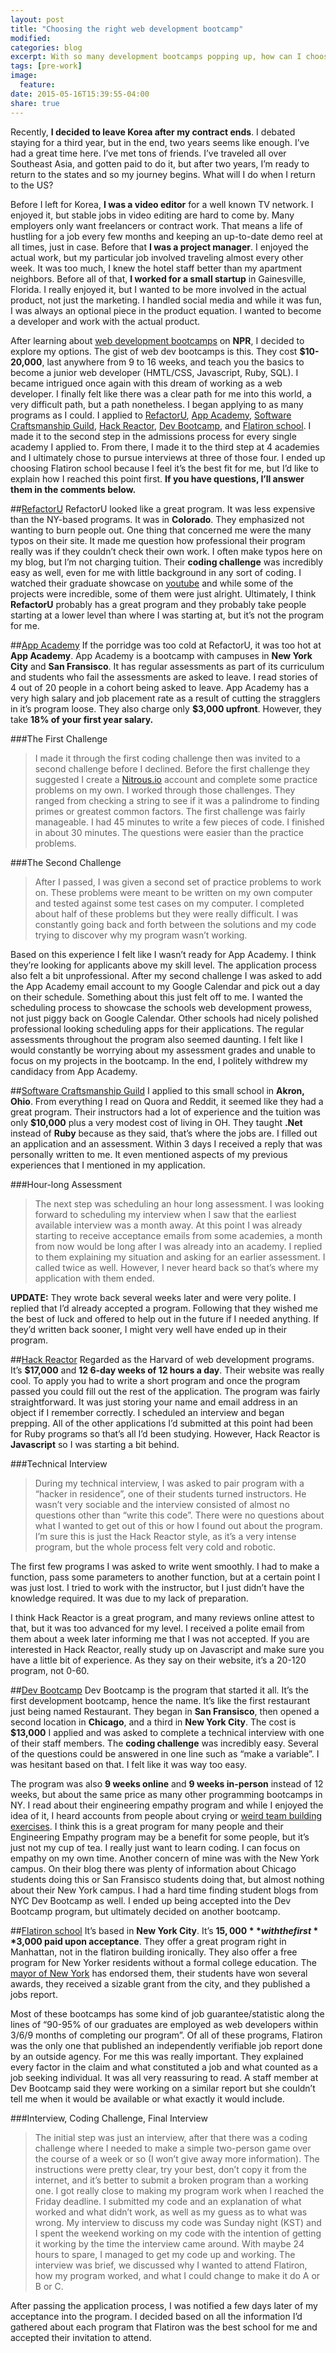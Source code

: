 ```yaml
---
layout: post
title: "Choosing the right web development bootcamp"
modified:
categories: blog
excerpt: With so many development bootcamps popping up, how can I choose the right one?
tags: [pre-work]
image:
  feature:
date: 2015-05-16T15:39:55-04:00
share: true
---
```


Recently, **I decided to leave Korea after my contract ends**. I debated staying for a third year, but in the end, two years seems like enough. I’ve had a great time here. I’ve met tons of friends. I’ve traveled all over Southeast Asia, and gotten paid to do it, but after two years, I’m ready to return to the states and so my journey begins. What will I do when I return to the US?

Before I left for Korea, **I was a video editor** for a well known TV network. I enjoyed it, but stable jobs in video editing are hard to come by. Many employers only want freelancers or contract work. That means a life of hustling for a job every few months and keeping an up-to-date demo reel at all times, just in case. Before that **I was a project manager**. I enjoyed the actual work, but my particular job involved traveling almost every other week. It was too much, I knew the hotel staff better than my apartment neighbors. Before all of that, **I worked for a small startup** in Gainesville, Florida. I really enjoyed it, but I wanted to be more involved in the actual product, not just the marketing. I handled social media and while it was fun, I was always an optional piece in the product equation. I wanted to become a developer and work with the actual product.

After learning about [web development bootcamps](http://www.npr.org/blogs/ed/2014/12/20/370954988/twelve-weeks-to-a-six-figure-job) on **NPR**, I decided to explore my options. The gist of web dev bootcamps is this. They cost **$10-20,000**, last anywhere from 9 to 16 weeks, and teach you the basics to become a junior web developer (HMTL/CSS, Javascript, Ruby, SQL). I became intrigued once again with this dream of working as a web developer. I finally felt like there was a clear path for me into this world, a very difficult path, but a path nonetheless. I began applying to as many programs as I could. I applied to [RefactorU](http://www.refactoru.com), [App Academy](http://www.appacademy.io), [Software Craftsmanship Guild](http://www.thesoftwareguild.com/), [Hack Reactor](http://www.hackreactor.com/), [Dev Bootcamp](http://www.devbootcamp.com/), and [Flatiron school](http://www.flatironschool.com/). I made it to the second step in the admissions process for every single academy I applied to. From there, I made it to the third step at 4 academies and I ultimately chose to pursue interviews at three of those four. I ended up choosing Flatiron school because I feel it’s the best fit for me, but I’d like to explain how I reached this point first. **If you have questions, I’ll answer them in the comments below.**


##[RefactorU](http://www.refactoru.com)
RefactorU looked like a great program. It was less expensive than the NY-based programs. It was in **Colorado**. They emphasized not wanting to burn people out. One thing that concerned me were the many typos on their site. It made me question how professional their program really was if they couldn’t check their own work. I often make typos here on my blog, but I’m not charging tuition. Their **coding challenge** was incredibly easy as well, even for me with little background in any sort of coding. I watched their graduate showcase on [youtube](https://www.youtube.com/user/RefactorU) and while some of the projects were incredible, some of them were just alright. Ultimately, I think **RefactorU** probably has a great program and they probably take people starting at a lower level than where I was starting at, but it’s not the program for me.


##[App Academy](http://www.appacademy.io)
If the porridge was too cold at RefactorU, it was too hot at **App Academy**. App Academy is a bootcamp with campuses in **New York City** and **San Fransisco**. It has regular assessments as part of its curriculum and students who fail the assessments are asked to leave. I read stories of 4 out of 20 people in a cohort being asked to leave. App Academy has a very high salary and job placement rate as a result of cutting the stragglers in it’s program loose. They also charge only **$3,000 upfront**. However, they take **18% of your first year salary.**

###The First Challenge
>I made it through the first coding challenge then was invited to a second challenge before I declined. Before the first challenge they suggested I create a [Nitrous.io](https://pro.nitrous.io/) account and complete some practice problems on my own. I worked through those challenges. They ranged from checking a string to see if it was a palindrome to finding primes or greatest common factors. The first challenge was fairly manageable. I had 45 minutes to write a few pieces of code. I finished in about 30 minutes. The questions were easier than the practice problems.

###The Second Challenge
>After I passed, I was given a second set of practice problems to work on. These problems were meant to be written on my own computer and tested against some test cases on my computer. I completed about half of these problems but they were really difficult. I was constantly going back and forth between the solutions and my code trying to discover why my program wasn’t working.

Based on this experience I felt like I wasn’t ready for App Academy. I think they’re looking for applicants above my skill level. The application process also felt a bit unprofessional. After my second challenge I was asked to add the App Academy email account to my Google Calendar and pick out a day on their schedule. Something about this just felt off to me. I wanted the scheduling process to showcase the schools web development prowess, not just piggy back on Google Calendar. Other schools had nicely polished professional looking scheduling apps for their applications. The regular assessments throughout the program also seemed daunting. I felt like I would constantly be worrying about my assessment grades and unable to focus on my projects in the bootcamp. In the end, I politely withdrew my candidacy from App Academy.


##[Software Craftsmanship Guild](http://www.thesoftwareguild.com/)
I applied to this small school in **Akron, Ohio**. From everything I read on Quora and Reddit, it seemed like they had a great program. Their instructors had a lot of experience and the tuition was only **$10,000** plus a very modest cost of living in OH. They taught **.Net** instead of **Ruby** because as they said, that’s where the jobs are. I filled out an application and an assessment. Within 3 days I received a reply that was personally written to me. It even mentioned aspects of my previous experiences that I mentioned in my application.

###Hour-long Assessment
>The next step was scheduling an hour long assessment. I was looking forward to scheduling my interview when I saw that the earliest available interview was a month away. At this point I was already starting to receive acceptance emails from some academies, a month from now would be long after I was already into an academy. I replied to them explaining my situation and asking for an earlier assessment. I called twice as well. However, I never heard back so that’s where my application with them ended.

**UPDATE:** They wrote back several weeks later and were very polite. I replied that I’d already accepted a program. Following that they wished me the best of luck and offered to help out in the future if I needed anything. If they’d written back sooner, I might very well have ended up in their program.


##[Hack Reactor](http://www.hackreactor.com/)
Regarded as the Harvard of web development programs. It’s **$17,000** and **12 6-day weeks of 12 hours a day**. Their website was really cool. To apply you had to write a short program and once the program passed you could fill out the rest of the application. The program was fairly straightforward. It was just storing your name and email address in an object if I remember correctly. I scheduled an interview and began prepping. All of the other applications I’d submitted at this point had been for Ruby programs so that’s all I’d been studying. However, Hack Reactor is **Javascript** so I was starting a bit behind.

###Technical Interview
>During my technical interview, I was asked to pair program with a “hacker in residence”, one of their students turned instructors. He wasn’t very sociable and the interview consisted of almost no questions other than “write this code”. There were no questions about what I wanted to get out of this or how I found out about the program. I’m sure this is just the Hack Reactor style, as it’s a very intense program, but the whole process felt very cold and robotic.

The first few programs I was asked to write went smoothly. I had to make a function, pass some parameters to another function, but at a certain point I was just lost. I tried to work with the instructor, but I just didn’t have the knowledge required. It was due to my lack of preparation.

I think Hack Reactor is a great program, and many reviews online attest to that, but it was too advanced for my level. I received a polite email from them about a week later informing me that I was not accepted. If you are interested in Hack Reactor, really study up on Javascript and make sure you have a little bit of experience. As they say on their website, it’s a 20-120 program, not 0-60.


##[Dev Bootcamp](http://www.devbootcamp.com/)
Dev Bootcamp is the program that started it all. It’s the first development bootcamp, hence the name. It’s like the first restaurant just being named Restaurant. They began in **San Fransisco**, then opened a second location in **Chicago**, and a third in **New York City**. The cost is **$13,000** I applied and was asked to complete a technical interview with one of their staff members. The **coding challenge** was incredibly easy. Several of the questions could be answered in one line such as “make a variable”. I was hesitant based on that. I felt like it was way too easy.

The program was also **9 weeks online** and **9 weeks in-person** instead of 12 weeks, but about the same price as many other programming bootcamps in NY. I read about their engineering empathy program and while I enjoyed the idea of it, I heard accounts from people about crying or [weird team building exercises](https://www.reddit.com/r/learnprogramming/comments/2sshj9/why_dev_bootcamp_sucked_another_students/cq7d1vz). I think this is a great program for many people and their Engineering Empathy program may be a benefit for some people, but it’s just not my cup of tea. I really just want to learn coding. I can focus on empathy on my own time. Another concern of mine was with the New York campus. On their blog there was plenty of information about Chicago students doing this or San Fransisco students doing that, but almost nothing about their New York campus. I had a hard time finding student blogs from NYC Dev Bootcamp as well. I ended up being accepted into the Dev Bootcamp program, but ultimately decided on another bootcamp.


##[Flatiron school](http://www.flatironschool.com/)
It’s based in **New York City**. It’s **$15,000** with the first **$3,000 paid upon acceptance**. They offer a great program right in Manhattan, not in the flatiron building ironically. They also offer a free program for New Yorker residents without a formal college education. The [mayor of New York](http://blog.flatironschool.com/nyc-mayor-bill-de-blasio-shares-a-flatiron-alums/) has endorsed them, their students have won several awards, they received a sizable grant from the city, and they published a jobs report.

Most of these bootcamps has some kind of job guarantee/statistic along the lines of “90-95% of our graduates are employed as web developers within 3/6/9 months of completing our program”. Of all of these programs, Flatiron was the only one that published an independently verifiable job report done by an outside agency. For me this was really important. They explained every factor in the claim and what constituted a job and what counted as a job seeking individual. It was all very reassuring to read. A staff member at Dev Bootcamp said they were working on a similar report but she couldn’t tell me when it would be available or what exactly it would include.

###Interview, Coding Challenge, Final Interview
>The initial step was just an interview, after that there was a coding challenge where I needed to make a simple two-person game over the course of a week or so (I won’t give away more information). The instructions were pretty clear, try your best, don’t copy it from the internet, and it’s better to submit a broken program than a working one. I got really close to making my program work when I reached the Friday deadline. I submitted my code and an explanation of what worked and what didn’t work, as well as my guess as to what was wrong. My interview to discuss my code was Sunday night (KST) and I spent the weekend working on my code with the intention of getting it working by the time the interview came around. With maybe 24 hours to spare, I managed to get my code up and working. The interview was brief, we discussed why I wanted to attend Flatiron, how my program worked, and what I could change to make it do A or B or C.

After passing the application process, I was notified a few days later of my acceptance into the program. I decided based on all the information I’d gathered about each program that Flatiron was the best school for me and accepted their invitation to attend.